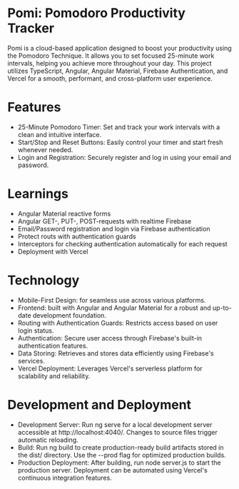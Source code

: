 # Pomi: Pomodoro Productivity Tracker
Pomi is a cloud-based application designed to boost your productivity using the Pomodoro Technique. It allows you to set focused 25-minute work intervals, helping you achieve more throughout your day. This project utilizes TypeScript, Angular, Angular Material, Firebase Authentication, and Vercel for a smooth, performant, and cross-platform user experience.

# Features
- 25-Minute Pomodoro Timer: Set and track your work intervals with a clean and intuitive interface.
- Start/Stop and Reset Buttons: Easily control your timer and start fresh whenever needed.
- Login and Registration: Securely register and log in using your email and password.

# Learnings

- Angular Material reactive forms 
- Angular GET-, PUT-, POST-requests with realtime Firebase
- Email/Password registration and login via Firebase authentication 
- Protect routs with authentication guards
- Interceptors for checking authentication automatically for each request
- Deployment with Vercel

# Technology
- Mobile-First Design: for seamless use across various platforms.
- Frontend: built with Angular and Angular Material for a robust and up-to-date development foundation.
- Routing with Authentication Guards: Restricts access based on user login status.
- Authentication: Secure user access through Firebase's built-in authentication features.
- Data Storing: Retrieves and stores data efficiently using Firebase's services.
- Vercel Deployment: Leverages Vercel's serverless platform for scalability and reliability.

# Development and Deployment
- Development Server: Run ng serve for a local development server accessible at http://localhost:4040/. Changes to source files trigger automatic reloading.
- Build: Run ng build to create production-ready build artifacts stored in the dist/ directory. Use the --prod flag for optimized production builds.
- Production Deployment: After building, run node server.js to start the production server. Deployment can be automated using Vercel's continuous integration features.
